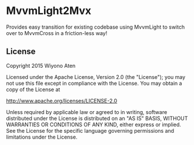 # MvvmLight2Mvx

Provides easy transition for existing codebase using MvvmLight to switch over to MvvmCross in a friction-less way!

## License

Copyright 2015 Wiyono Aten

Licensed under the Apache License, Version 2.0 (the "License");
you may not use this file except in compliance with the License.
You may obtain a copy of the License at

   http://www.apache.org/licenses/LICENSE-2.0

Unless required by applicable law or agreed to in writing, software
distributed under the License is distributed on an "AS IS" BASIS,
WITHOUT WARRANTIES OR CONDITIONS OF ANY KIND, either express or implied.
See the License for the specific language governing permissions and
limitations under the License.
